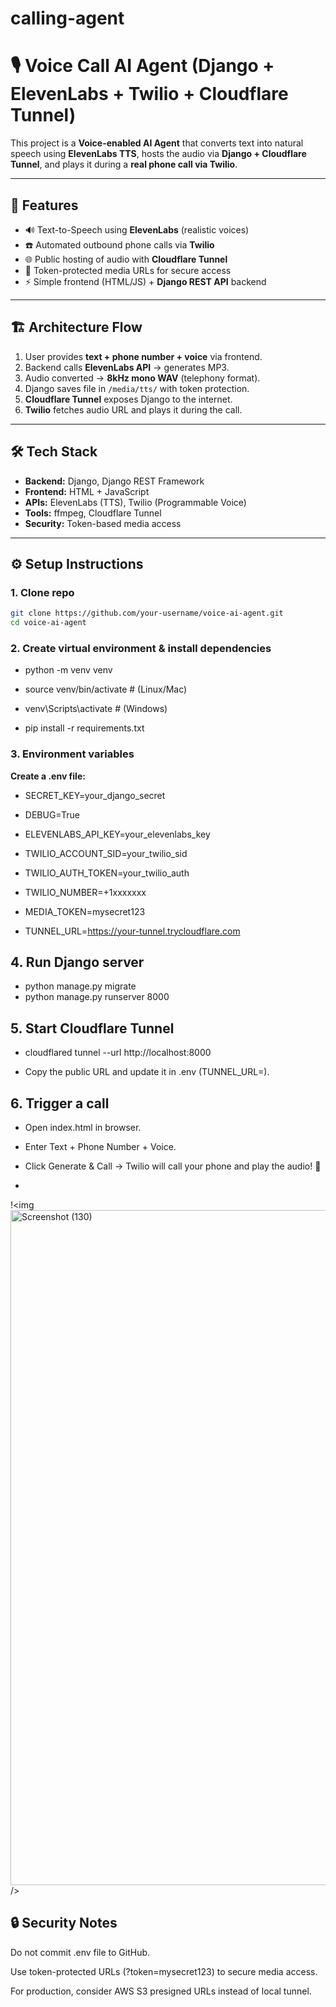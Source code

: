 # calling-agent
# 🎙️ Voice Call AI Agent (Django + ElevenLabs + Twilio + Cloudflare Tunnel)

This project is a **Voice-enabled AI Agent** that converts text into natural speech using **ElevenLabs TTS**, hosts the audio via **Django + Cloudflare Tunnel**, and plays it during a **real phone call via Twilio**.  

---

## 🚀 Features
- 🔊 Text-to-Speech using **ElevenLabs** (realistic voices)  
- ☎️ Automated outbound phone calls via **Twilio**  
- 🌐 Public hosting of audio with **Cloudflare Tunnel**  
- 🔐 Token-protected media URLs for secure access  
- ⚡ Simple frontend (HTML/JS) + **Django REST API** backend  

---

## 🏗️ Architecture Flow

1. User provides **text + phone number + voice** via frontend.  
2. Backend calls **ElevenLabs API** → generates MP3.  
3. Audio converted → **8kHz mono WAV** (telephony format).  
4. Django saves file in `/media/tts/` with token protection.  
5. **Cloudflare Tunnel** exposes Django to the internet.  
6. **Twilio** fetches audio URL and plays it during the call.  


---

## 🛠️ Tech Stack
- **Backend:** Django, Django REST Framework  
- **Frontend:** HTML + JavaScript  
- **APIs:** ElevenLabs (TTS), Twilio (Programmable Voice)  
- **Tools:** ffmpeg, Cloudflare Tunnel  
- **Security:** Token-based media access  

---

## ⚙️ Setup Instructions

### 1. Clone repo
```bash
git clone https://github.com/your-username/voice-ai-agent.git
cd voice-ai-agent
```
### 2. Create virtual environment & install dependencies
- python -m venv venv
- source venv/bin/activate   # (Linux/Mac)
- venv\Scripts\activate      # (Windows)

- pip install -r requirements.txt

### 3. Environment variables

**Create a .env file:**
- SECRET_KEY=your_django_secret
- DEBUG=True

- ELEVENLABS_API_KEY=your_elevenlabs_key

- TWILIO_ACCOUNT_SID=your_twilio_sid
- TWILIO_AUTH_TOKEN=your_twilio_auth
- TWILIO_NUMBER=+1xxxxxxx

- MEDIA_TOKEN=mysecret123
- TUNNEL_URL=https://your-tunnel.trycloudflare.com

## 4. Run Django server

 - python manage.py migrate 
 - python manage.py runserver 8000

## 5. Start Cloudflare Tunnel

- cloudflared tunnel --url http://localhost:8000

- Copy the public URL and update it in .env (TUNNEL_URL=).

## 6. Trigger a call

- Open index.html in browser.

- Enter Text + Phone Number + Voice.

- Click Generate & Call → Twilio will call your phone and play the audio! 🎉
- 

!<img <img width="1920" height="1080" alt="Screenshot (130)" src="https://github.com/user-attachments/assets/9ddedd67-63c1-439e-ada7-09fdb5db5514" />
/>
## 🔒 Security Notes

Do not commit .env file to GitHub.

Use token-protected URLs (?token=mysecret123) to secure media access.

For production, consider AWS S3 presigned URLs instead of local tunnel.
